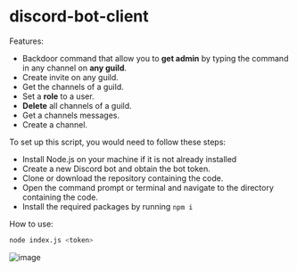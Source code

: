 # discord-bot-client

Features:
  - Backdoor command that allow you to **get admin** by typing the command in any channel on **any guild**.
  - Create invite on any guild.
  - Get the channels of a guild.
  - Set a **role** to a user.
  - **Delete** all channels of a guild.
  - Get a channels messages.
  - Create a channel.
  
To set up this script, you would need to follow these steps:
  - Install Node.js on your machine if it is not already installed
  - Create a new Discord bot and obtain the bot token.
  - Clone or download the repository containing the code.
  - Open the command prompt or terminal and navigate to the directory containing the code.
  - Install the required packages by running `npm i`

How to use:
```sh
node index.js <token>
```

![image](https://user-images.githubusercontent.com/69421356/222793938-1d3bfcb8-642b-4004-bd62-cfabf7979e48.png)
